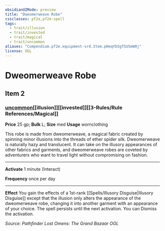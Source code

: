 ```yaml
---
obsidianUIMode: preview
title: "Dweomerweave Robe"
cssclasses: pf2e,pf2e-spell
tags:
  - trait/illusion
  - trait/invested
  - trait/magical
  - trait/uncommon
aliases: "Compendium.pf2e.equipment-srd.Item.pHeqYb5gTSUSmW0j"
license: OGL
---
```

# Dweomerweave Robe
## Item 2
### [uncommon](uncommon.md "Uncommon Rarity Trait")[[illusion]][[invested]][[3-Rules/Rule References/Magical]]


**Price** 25 gp; 
**Bulk** L; **Size** med
**Usage** wornclothing

This robe is made from dweomerweave, a magical fabric created by spinning minor illusions into the threads of ether spider silk. Dweomerweave is naturally hazy and translucent. It can take on the illusory appearances of other fabrics and garments, and dweomerweave robes are coveted by adventurers who want to travel light without compromising on fashion.

* * *

**Activate** 1 minute (Interact)

**Frequency** once per day

* * *

**Effect** You gain the effects of a 1st-rank [[Spells/Illusory Disguise|Illusory Disguise]] except that the illusion only alters the appearance of the dweomerweave robe, changing it into another garment with an appearance of your choice. The spell persists until the next activation. You can Dismiss the activation.

*Source: Pathfinder Lost Omens: The Grand Bazaar*
*OGL*